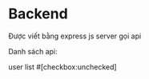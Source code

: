 # Backend

Được viết bằng express js server gọi api 

Danh sách api:

user list #[checkbox:unchecked]